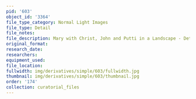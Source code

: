 ```yaml
---
pid: '603'
object_id: '3364'
file_type_category: Normal Light Images
file_type: Detail
file_notes:
file_description: Mary with Christ, John and Putti in a Landscape - Detail 2
original_format:
research_date:
researchers:
equipment_used:
file_location:
fullwidth: img/derivatives/simple/603/fullwidth.jpg
thumbnail: img/derivatives/simple/603/thumbnail.jpg
order: '174'
collection: curatorial_files
---
```

